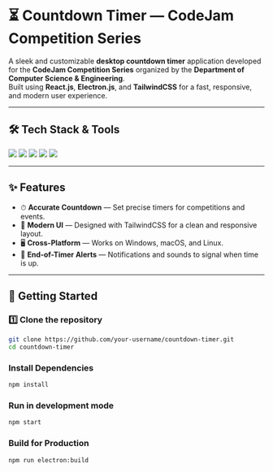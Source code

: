 # ⏳ Countdown Timer — CodeJam Competition Series

A sleek and customizable **desktop countdown timer** application developed for the **CodeJam Competition Series** organized by the **Department of Computer Science & Engineering**.  
Built using **React.js**, **Electron.js**, and **TailwindCSS** for a fast, responsive, and modern user experience.

---

## 🛠️ Tech Stack & Tools

<p align="left">
  <img src="https://img.shields.io/badge/React-20232A?style=for-the-badge&logo=react&logoColor=61DAFB" />
  <img src="https://img.shields.io/badge/Electron-47848F?style=for-the-badge&logo=electron&logoColor=white" />
  <img src="https://img.shields.io/badge/TailwindCSS-06B6D4?style=for-the-badge&logo=tailwindcss&logoColor=white" />
  <img src="https://img.shields.io/badge/JavaScript-323330?style=for-the-badge&logo=javascript&logoColor=F7DF1E" />
  <img src="https://img.shields.io/badge/CSS-1572B6?style=for-the-badge&logo=css3&logoColor=white" />
</p>

---

## ✨ Features

- ⏱ **Accurate Countdown** — Set precise timers for competitions and events.
- 🎨 **Modern UI** — Designed with TailwindCSS for a clean and responsive layout.
- 🖥 **Cross-Platform** — Works on Windows, macOS, and Linux.
- 🔔 **End-of-Timer Alerts** — Notifications and sounds to signal when time is up.

---

## 🚀 Getting Started

### 1️⃣ Clone the repository
```bash
git clone https://github.com/your-username/countdown-timer.git
cd countdown-timer
```

### Install Dependencies

```bash
npm install
```

### Run in development mode
```bash
npm start
```

### Build for Production
```bash
npm run electron:build
```

